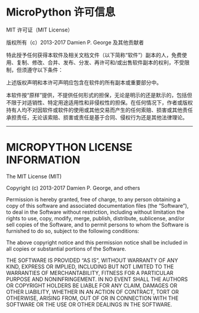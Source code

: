 # MicroPython 许可信息

MIT 许可证（MIT License）

版权所有（c）2013-2017 Damien P. George 及其他贡献者

特此授予任何获得本软件及相关文档文件（以下简称“软件”）副本的人，免费使用、复制、修改、合并、发布、分发、再许可和/或出售软件副本的权利，不受限制，但须遵守以下条件：

上述版权声明和本许可声明应包含在软件的所有副本或重要部分中。

本软件按“原样”提供，不提供任何形式的担保，无论是明示的还是默示的，包括但不限于对适销性、特定用途适用性和非侵权性的担保。在任何情况下，作者或版权持有人均不对因软件或软件的使用或其他交易而产生的任何索赔、损害或其他责任承担责任，无论该索赔、损害或责任是基于合同、侵权行为还是其他法律理论。

---

# MICROPYTHON LICENSE INFORMATION

The MIT License (MIT)

Copyright (c) 2013-2017 Damien P. George, and others

Permission is hereby granted, free of charge, to any person obtaining a copy of this software and associated documentation files (the “Software”), to deal in the Software without restriction, including without limitation the rights to use, copy, modify, merge, publish, distribute, sublicense, and/or sell copies of the Software, and to permit persons to whom the Software is furnished to do so, subject to the following conditions:

The above copyright notice and this permission notice shall be included in all copies or substantial portions of the Software.

THE SOFTWARE IS PROVIDED “AS IS”, WITHOUT WARRANTY OF ANY KIND, EXPRESS OR IMPLIED, INCLUDING BUT NOT LIMITED TO THE WARRANTIES OF MERCHANTABILITY, FITNESS FOR A PARTICULAR PURPOSE AND NONINFRINGEMENT. IN NO EVENT SHALL THE AUTHORS OR COPYRIGHT HOLDERS BE LIABLE FOR ANY CLAIM, DAMAGES OR OTHER LIABILITY, WHETHER IN AN ACTION OF CONTRACT, TORT OR OTHERWISE, ARISING FROM, OUT OF OR IN CONNECTION WITH THE SOFTWARE OR THE USE OR OTHER DEALINGS IN THE SOFTWARE.
